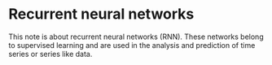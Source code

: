 # Recurrent neural networks

This note is about recurrent neural networks (RNN). These networks belong to supervised learning and are used in the analysis and prediction of time series or series like data. 